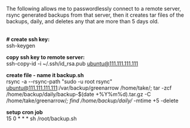 The following allows me to passwordlessly connect to a remote server, rsync generated backups from that server, then it creates tar files of the backups, daily, and deletes any that are more than 5 days old.<br /><br />

**# create ssh key:**<br />
ssh-keygen

**copy ssh key to remote server:**<br />
ssh-copy-id -i ~/.ssh/id_rsa.pub ubuntu@111.111.111.111

**create file - name it backup.sh**<br />
rsync -a --rsync-path "sudo -u root rsync" ubuntu@111.111.111.111:/var/backup/greenarrow /home/take/;
tar -zcf /home/backup/daily/backup-$(date +%Y%m%d).tar.gz -C /home/take/greenarrow/*;
find /home/backup/daily/* -mtime +5 -delete

**setup cron job**<br />
15 0 * * * sh /root/backup.sh
